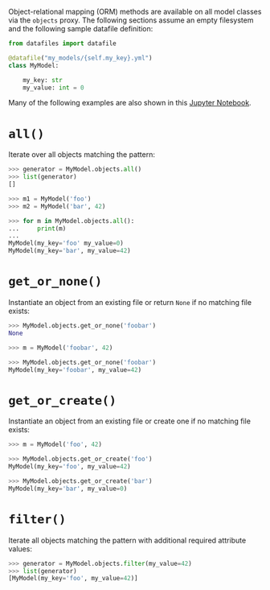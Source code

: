 Object-relational mapping (ORM) methods are available on all model classes via the `objects` proxy. The following sections assume an empty filesystem and the following sample datafile definition:

```python
from datafiles import datafile

@datafile("my_models/{self.my_key}.yml")
class MyModel:

    my_key: str
    my_value: int = 0
```

Many of the following examples are also shown in this [Jupyter Notebook](https://github.com/jacebrowning/datafiles/blob/develop/notebooks/manager_api.ipynb).

# `all()`

Iterate over all objects matching the pattern:

```python
>>> generator = MyModel.objects.all()
>>> list(generator)
[]
```

```python
>>> m1 = MyModel('foo')
>>> m2 = MyModel('bar', 42)
```

```python
>>> for m in MyModel.objects.all():
...     print(m)
...
MyModel(my_key='foo' my_value=0)
MyModel(my_key='bar', my_value=42)
```

# `get_or_none()`

Instantiate an object from an existing file or return `None` if no matching file exists:

```python
>>> MyModel.objects.get_or_none('foobar')
None
```

```python
>>> m = MyModel('foobar', 42)
```

```python
>>> MyModel.objects.get_or_none('foobar')
MyModel(my_key='foobar', my_value=42)
```

# `get_or_create()`

Instantiate an object from an existing file or create one if no matching file exists:

```python
>>> m = MyModel('foo', 42)
```

```python
>>> MyModel.objects.get_or_create('foo')
MyModel(my_key='foo', my_value=42)
```

```python
>>> MyModel.objects.get_or_create('bar')
MyModel(my_key='bar', my_value=0)
```

# `filter()`

Iterate all objects matching the pattern with additional required attribute values:

```python
>>> generator = MyModel.objects.filter(my_value=42)
>>> list(generator)
[MyModel(my_key='foo', my_value=42)]
```
